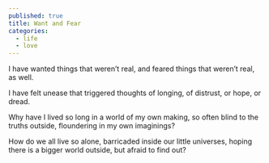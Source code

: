 ```yaml
---
published: true
title: Want and Fear
categories:
  - life
  - love
---
```

I have wanted things
that weren’t real,
and feared things
that weren’t real,
as well.

I have felt unease
that triggered thoughts
of longing,
of distrust,
or hope, 
or dread.
 
Why 
have I lived so long
in a world 
of my own making,
so often blind
to the truths outside,
floundering
in my own imaginings?

How do we all
live so alone,
barricaded
inside our little universes,
hoping there is 
a bigger world outside,
but afraid to find out?

